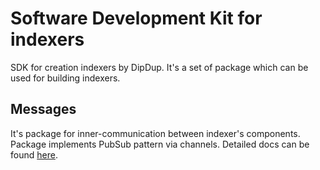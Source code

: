 # Software Development Kit for indexers
SDK for creation indexers by DipDup. It's a set of package which can be used for building indexers.

## Messages

It's package for inner-communication between indexer's components. Package implements PubSub pattern via channels. Detailed docs can be found [here](/pkg/messages/).
